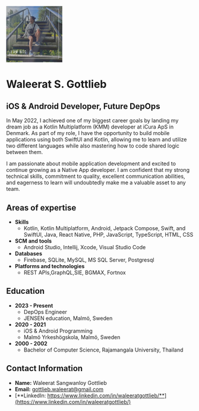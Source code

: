 
<img src="https://github.com/IamWGO/IamWGO/blob/main/iamwgo.jpg" width="30%" height="30%">

# Waleerat S. Gottlieb
## iOS & Android Developer, Future DepOps

In May 2022, I achieved one of my biggest career goals by landing my dream job as a Kotlin Multiplatform (KMM) developer at iCura ApS in Denmark. As part of my role, I have the opportunity to build mobile applications using both SwiftUI and Kotlin, allowing me to learn and utilize two different languages while also mastering how to code shared logic between them.

I am passionate about mobile application development and excited to continue growing as a Native App developer. I am confident that my strong technical skills, commitment to quality, excellent communication abilities, and eagerness to learn will undoubtedly make me a valuable asset to any team.

## Areas of expertise
- **Skills**
  - Kotlin, Kotlin Multiplatform, Android, Jetpack Compose, Swift, and SwiftUI, Java, React Native,  PHP,  JavaScript, TypeScript,  HTML, CSS
- **SCM and tools**
  - Android Studio, Intellij, Xcode,  Visual Studio Code
- **Databases**
  - Firebase, SQLite, MySQL, MS SQL Server, Postgresql
- **Platforms and technologies**
  - REST APIs,GraphQL,SIE, BGMAX, Fortnox

## Education
- **2023 - Present**
  - DepOps Engineer
  - JENSEN education, Malmö, Sweden
- **2020 - 2021**
  - iOS & Android Programming
  - Malmö Yrkeshögskola, Malmö, Sweden
- **2000 - 2002**
  - Bachelor of Computer Science, Rajamangala University, Thailand

## Contact Information
- **Name:** Waleerat Sangwanloy Gottlieb
- **Email:** gottlieb.waleerat@gmail.com
- [**LinkedIn:  https://www.linkedin.com/in/waleeratgottlieb/**](https://www.linkedin.com/in/waleeratgottlieb/)
